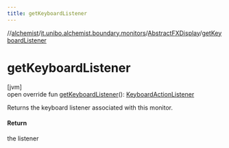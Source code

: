 ```yaml
---
title: getKeyboardListener
---
```

//[alchemist](../../../index.html)/[it.unibo.alchemist.boundary.monitors](../index.html)/[AbstractFXDisplay](index.html)/[getKeyboardListener](get-keyboard-listener.html)



# getKeyboardListener



[jvm]\
open override fun [getKeyboardListener](get-keyboard-listener.html)(): [KeyboardActionListener](../../it.unibo.alchemist.boundary.jfx.events.keyboard/-keyboard-action-listener/index.html)



Returns the keyboard listener associated with this monitor.



#### Return



the listener




